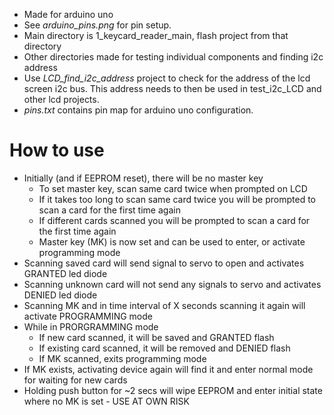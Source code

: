 - Made for arduino uno
- See _arduino_pins.png_ for pin setup.
- Main directory is 1_keycard_reader_main, flash project from that directory
- Other directories made for testing individual components and finding i2c address
- Use _LCD_find_i2c_address_ project to check for the address of the lcd screen i2c bus. This address needs to then be used
in test_i2c_LCD and other lcd projects.
- _pins.txt_ contains pin map for arduino uno configuration.


How to use
===
- Initially (and if EEPROM reset), there will be no master key
    - To set master key, scan same card twice when prompted on LCD
    - If it takes too long to scan same card twice you will be prompted to scan a card for the first time again
    - If different cards scanned you will be prompted to scan a card for the first time again
    - Master key (MK) is now set and can be used to enter, or activate programming mode
- Scanning saved card will send signal to servo to open and activates GRANTED led diode
- Scanning unknown card will not send any signals to servo and activates DENIED led diode
- Scanning MK and in time interval of X seconds scanning it again will activate PROGRAMMING mode
- While in PRORGRAMMING mode
    - If new card scanned, it will be saved and GRANTED flash
    - If existing card scanned, it will be removed and DENIED flash
    - If MK scanned, exits programming mode
- If MK exists, activating device again will find it and enter normal mode for waiting for new cards
- Holding push button for ~2 secs will wipe EEPROM and enter initial state where no MK is set - USE AT OWN RISK
